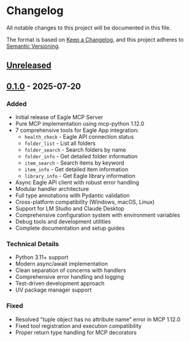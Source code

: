 # Changelog

All notable changes to this project will be documented in this file.

The format is based on [Keep a Changelog](https://keepachangelog.com/en/1.0.0/),
and this project adheres to [Semantic Versioning](https://semver.org/spec/v2.0.0.html).

## [Unreleased]

## [0.1.0] - 2025-07-20

### Added
- Initial release of Eagle MCP Server
- Pure MCP implementation using mcp-python 1.12.0
- 7 comprehensive tools for Eagle App integration:
  - `health_check` - Eagle API connection status
  - `folder_list` - List all folders
  - `folder_search` - Search folders by name
  - `folder_info` - Get detailed folder information
  - `item_search` - Search items by keyword
  - `item_info` - Get detailed item information
  - `library_info` - Get Eagle library information
- Async Eagle API client with robust error handling
- Modular handler architecture
- Full type annotations with Pydantic validation
- Cross-platform compatibility (Windows, macOS, Linux)
- Support for LM Studio and Claude Desktop
- Comprehensive configuration system with environment variables
- Debug tools and development utilities
- Complete documentation and setup guides

### Technical Details
- Python 3.11+ support
- Modern async/await implementation
- Clean separation of concerns with handlers
- Comprehensive error handling and logging
- Test-driven development approach
- UV package manager support

### Fixed
- Resolved "tuple object has no attribute name" error in MCP 1.12.0
- Fixed tool registration and execution compatibility
- Proper return type handling for MCP decorators

[Unreleased]: https://github.com/yourusername/eagle-mcp-server/compare/v0.1.0...HEAD
[0.1.0]: https://github.com/yourusername/eagle-mcp-server/releases/tag/v0.1.0